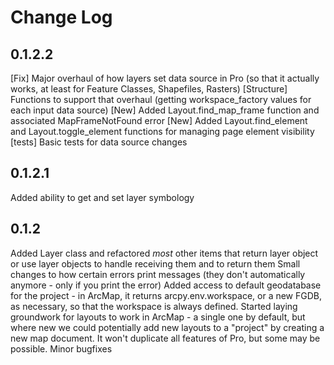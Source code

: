# Change Log

## 0.1.2.2
[Fix] Major overhaul of how layers set data source in Pro (so that it actually works, at least for Feature Classes, Shapefiles, Rasters)
[Structure] Functions to support that overhaul (getting workspace_factory values for each input data source)
[New] Added Layout.find_map_frame function and associated MapFrameNotFound error
[New] Added Layout.find_element and Layout.toggle_element functions for managing page element visibility
[tests] Basic tests for data source changes

## 0.1.2.1
Added ability to get and set layer symbology

## 0.1.2
Added Layer class and refactored *most* other items that return layer object or use layer objects to handle receiving them and to return them
Small changes to how certain errors print messages (they don't automatically anymore - only if you print the error)
Added access to default geodatabase for the project - in ArcMap, it returns arcpy.env.workspace, or a new FGDB, as necessary, so that the workspace is always defined.
Started laying groundwork for layouts to work in ArcMap - a single one by default, but where new we could potentially add new layouts to a "project" by creating a new map document. It won't duplicate all features of Pro, but some may be possible.
Minor bugfixes